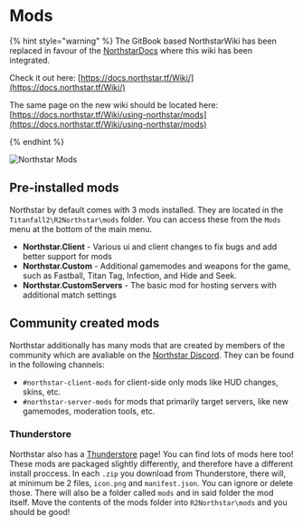 # Mods

{% hint style="warning" %}
The GitBook based NorthstarWiki has been replaced in favour of the [NorthstarDocs](https://docs.northstar.tf/) where this wiki has been integrated.

Check it out here: [https://docs.northstar.tf/Wiki/](https://docs.northstar.tf/Wiki/)

The same page on the new wiki should be located here: [https://docs.northstar.tf/Wiki/using-northstar/mods](https://docs.northstar.tf/Wiki/using-northstar/mods)

{% endhint %}

![Northstar Mods](https://user-images.githubusercontent.com/7439692/146625579-20586c9e-2e23-4c5d-ba56-27b6eb1ffff4.jpg)

## Pre-installed mods

Northstar by default comes with 3 mods installed. They are located in the `Titanfall2\R2Northstar\mods` folder. You can access these from the `Mods` menu at the bottom of the main menu.

- **Northstar.Client** - Various ui and client changes to fix bugs and add better support for mods
- **Northstar.Custom** - Additional gamemodes and weapons for the game, such as Fastball, Titan Tag, Infection, and Hide and Seek.
- **Northstar.CustomServers** - The basic mod for hosting servers with additional match settings

## Community created mods

Northstar additionally has many mods that are created by members of the community which are avaliable on the [Northstar Discord](https://northstar.tf/discord).
They can be found in the following channels:

- `#northstar-client-mods` for client-side only mods like HUD changes, skins, etc.
- `#northstar-server-mods` for mods that primarily target servers, like new gamemodes, moderation tools, etc.

### Thunderstore

Northstar also has a [Thunderstore](https://northstar.thunderstore.io/) page! You can find lots of mods here too! These mods are packaged slightly differently, and therefore have a different install proccess.
In each `.zip` you download from Thunderstore, there will, at minimum be 2 files, `icon.png` and `manifest.json`. You can ignore or delete those. There will also be a folder called `mods` and in said folder the mod itself. Move the contents of the mods folder into `R2Northstar\mods` and you should be good!
